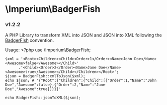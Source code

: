 # \Imperium\BadgerFish
### v1.2.2

A PHP Library to transform XML into JSON and JSON into XML following the [BadgerFish](http://ajaxian.com/archives/badgerfish-translating-xml-to-json) convention.

Usage:
    <?php
    use \Imperium\BadgerFish;
    
    $xml = '<Root><Children><Child><Order>1</Order><Name>John Doe</Name><Awesome>false</Awesome></Child>'
          .'<Child><Order>2</Order><Name>Jane Doe</Name><Awesome>true</Awesome></Child></Children></Root>';
    $json = BadgerFish::xmlToJson($xml);
    echo $json; # '{"Root":{"Children":{"Child":[{"Order":1,"Name":"John Doe","Awesome":false},{"Order":2,"Name":"Jane Doe","Awesome":true}]}}}'

    echo BadgerFish::jsonToXML($json);
